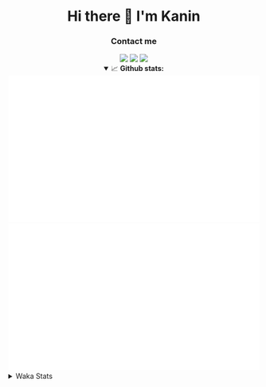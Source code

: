 <div align="center">
 <h1>Hi there 👋 I'm Kanin</h1>
 <h3>Contact me</h3>
 <a href="mailto:im@kanin.dev"><img src="https://img.shields.io/badge/gmail-%23D14836.svg?&style=for-the-badge&logo=gmail&logoColor=white"/></a>
 <a href="https://twitter.com/KaninTwt"><img src="https://img.shields.io/badge/twitter-%231DA1F2.svg?&style=for-the-badge&logo=twitter&logoColor=white"/></a>
 <a href="https://www.linkedin.com/in/KaninDev"><img src="https://img.shields.io/badge/linkedin-%230077B5.svg?&style=for-the-badge&logo=linkedin&logoColor=white"/></a>
<details open>
  <summary>📈 <b>Github stats:</b></summary>
  <img src="https://github.com/Kanin/Kanin/blob/master/scripts/GitHubStats/generated/overview.svg"/>
  <img src="https://github.com/Kanin/Kanin/blob/master/scripts/GitHubStats/generated/languages.svg"/>
</details>
</div>

<details>
 <summary>Waka Stats</summary>

<!--START_SECTION:waka-->
![Code Time](http://img.shields.io/badge/Code%20Time-2%2C155%20hrs%2012%20mins-blue)

![Profile Views](http://img.shields.io/badge/Profile%20Views-0-blue)

![Lines of code](https://img.shields.io/badge/From%20Hello%20World%20I%27ve%20Written-548.1%20thousand%20lines%20of%20code-blue)

**🐱 My GitHub Data** 

> 📦 104.0 kB Used in GitHub's Storage 
 > 
> 🏆 601 Contributions in the Year 2023
 > 
> 🚫 Not Opted to Hire
 > 
> 📜 23 Public Repositories 
 > 
> 🔑 11 Private Repositories 
 > 
**I'm an Early 🐤** 

```text
🌞 Morning                2243 commits        ██████░░░░░░░░░░░░░░░░░░░   25.75 % 
🌆 Daytime                2739 commits        ████████░░░░░░░░░░░░░░░░░   31.45 % 
🌃 Evening                2521 commits        ███████░░░░░░░░░░░░░░░░░░   28.94 % 
🌙 Night                  1207 commits        ███░░░░░░░░░░░░░░░░░░░░░░   13.86 % 
```
📅 **I'm Most Productive on Monday** 

```text
Monday                   1662 commits        █████░░░░░░░░░░░░░░░░░░░░   19.08 % 
Tuesday                  1202 commits        ███░░░░░░░░░░░░░░░░░░░░░░   13.80 % 
Wednesday                861 commits         ██░░░░░░░░░░░░░░░░░░░░░░░   09.89 % 
Thursday                 1352 commits        ████░░░░░░░░░░░░░░░░░░░░░   15.52 % 
Friday                   1464 commits        ████░░░░░░░░░░░░░░░░░░░░░   16.81 % 
Saturday                 830 commits         ██░░░░░░░░░░░░░░░░░░░░░░░   09.53 % 
Sunday                   1339 commits        ████░░░░░░░░░░░░░░░░░░░░░   15.37 % 
```


📊 **This Week I Spent My Time On** 

```text
🕑︎ Time Zone: America/New_York

💬 Programming Languages: 
Python                   3 hrs 26 mins       ██████████████████████░░░   86.69 % 
virtualenv               17 mins             ██░░░░░░░░░░░░░░░░░░░░░░░   07.35 % 
Bash                     4 mins              ░░░░░░░░░░░░░░░░░░░░░░░░░   01.70 % 
GitIgnore file           3 mins              ░░░░░░░░░░░░░░░░░░░░░░░░░   01.51 % 
.env file                3 mins              ░░░░░░░░░░░░░░░░░░░░░░░░░   01.41 % 

🔥 Editors: 
PyCharm                  3 hrs 58 mins       █████████████████████████   100.00 % 

🐱‍💻 Projects: 
P4P                      3 hrs 18 mins       █████████████████████░░░░   83.20 % 
Community-Bot            21 mins             ██░░░░░░░░░░░░░░░░░░░░░░░   08.94 % 
Unknown Project          10 mins             █░░░░░░░░░░░░░░░░░░░░░░░░   04.32 % 
VoiceSphere              8 mins              █░░░░░░░░░░░░░░░░░░░░░░░░   03.54 % 

💻 Operating System: 
Windows                  3 hrs 58 mins       █████████████████████████   100.00 % 
```

**I Mostly Code in Python** 

```text
Python                   29 repos            █████████████████░░░░░░░░   67.44 % 
Java                     5 repos             ███░░░░░░░░░░░░░░░░░░░░░░   11.63 % 
JavaScript               3 repos             ██░░░░░░░░░░░░░░░░░░░░░░░   06.98 % 
Kotlin                   2 repos             █░░░░░░░░░░░░░░░░░░░░░░░░   04.65 % 
HTML                     1 repo              █░░░░░░░░░░░░░░░░░░░░░░░░   02.33 % 
```



**Timeline**

![Lines of Code chart](https://raw.githubusercontent.com/Kanin/Kanin/master/assets/bar_graph.png)


 Last Updated on 17/11/2023 02:14:47 UTC
<!--END_SECTION:waka-->
</details>
